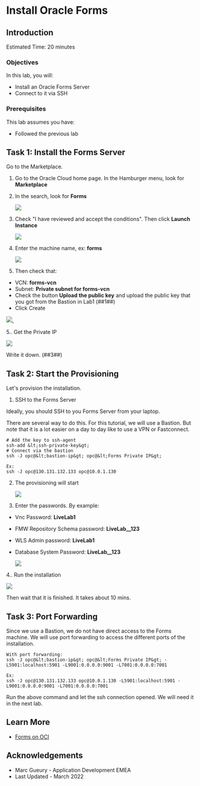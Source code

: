 # Install Oracle Forms 

## Introduction

Estimated Time: 20 minutes

### Objectives

In this lab, you will:
* Install an Oracle Forms Server 
* Connect to it via SSH

### Prerequisites 

This lab assumes you have:
* Followed the previous lab

## Task 1: Install the Forms Server

Go to the Marketplace. 

1. Go to the Oracle Cloud home page. In the Hamburger menu, look for **Marketplace**
2. In the search, look for **Forms**

   ![](./images/forms-marketplace-search.png)

3. Check "I have reviewed and accept the conditions". Then click **Launch Instance**

   ![](./images/forms-marketplace.png)

4. Enter the machine name, ex: **forms**

   ![](./images/forms-instance-name.png)

5. Then check that:
- VCN: **forms-vcn**
- Subnet: **Private subnet for forms-vcn**
- Check the button **Upload the public key** and upload the public key that you got from the Bastion in Lab1 (##1##)
- Click Create

![](./images/forms-instance-network.png), 

5.. Get the Private IP

   ![](./images/forms-instance-private-ip.png)

Write it down. (##3##)

## Task 2: Start the Provisioning 

Let's provision the installation.

1. SSH to the Forms Server

Ideally, you should SSH to you Forms Server from your laptop.

There are several way to do this. For this tutorial, we will use a Bastion.
But note that it is a lot easier on a day to day like to use a VPN or Fastconnect. 

```
# Add the key to ssh-agent
ssh-add &lt;ssh-private-key&gt;
# Connect via the bastion
ssh -J opc@&lt;bastion-ip&gt; opc@&lt;Forms Private IP&gt;

Ex:
ssh -J opc@130.131.132.133 opc@10.0.1.130
```

2. The provisioning will start

   ![](./images/forms-local-provision-start.png)

3. Enter the passwords. By example:
- Vnc Password: **LiveLab1**
- FMW Repository Schema password: **LiveLab__123**
- WLS Admin password: **LiveLab1**
- Database System Password: **LiveLab__123**

   ![](./images/forms-local-provision-password.png)

4.. Run the installation

   ![](./images/forms-local-provision-end.png)

Then wait that it is finished. It takes about 10 mins.

## Task 3: Port Forwarding

Since we use a Bastion, we do not have direct access to the Forms machine. We will use port forwarding to access
the different ports of the installation.

```
With port forwarding:
ssh -J opc@&lt;bastion-ip&gt; opc@&lt;Forms Private IP&gt; -L5901:localhost:5901 -L9001:0.0.0.0:9001 -L7001:0.0.0.0:7001

Ex:
ssh -J opc@130.131.132.133 opc@10.0.1.130 -L5901:localhost:5901 -L9001:0.0.0.0:9001 -L7001:0.0.0.0:7001
```

Run the above command and let the ssh connection opened. We will need it in the next lab.

## Learn More

* [Forms on OCI](https://docs.oracle.com/en/middleware/developer-tools/forms/12.2.1.4/forms-oci/index.html)

## Acknowledgements
* Marc Gueury - Application Development EMEA
* Last Updated - March 2022
